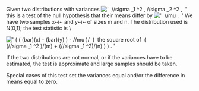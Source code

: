 Given two distributions with variances
!['  //sigma \_1 \^2 , //sigma \_2 \^2 ,  '](../dictionary/equation_images/1834.2..png)
this is a test of the null hypothesis that their means differ by
!['  //mu .  '](../dictionary/equation_images/1834.3..png) We have two
samples x~i~ and y~i~ of sizes m and n. The distribution used is N(0,1);
the test statistic is \\

![' ( ( (bar)(x) - (bar)(y) ) - //mu )/  (  the square root of  (
(//sigma \_1 \^2 )/(m) + (//sigma \_1 \^2)/(n) ) ) . '](../dictionary/equation_images/1834.1..png)

If the two distributions are not normal, or if the variances have to be
estimated, the test is approximate and large samples should be taken.

Special cases of this test set the variances equal and/or the difference
in means equal to zero.
